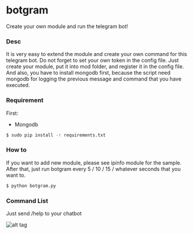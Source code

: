 # botgram
Create your own module and run the telegram bot!

### Desc
It is very easy to extend the module and create your own command for this telegram bot. Do not forget to set your own token in the config file.
Just create your module, put it into mod folder, and register it in the config file. And also, you have to install mongodb first, because the script need mongodb for logging the previous message and command that you have executed.

### Requirement
First:

- Mongodb

```sh
$ sudo pip install -r requirements.txt
```

### How to
If you want to add new module, please see ipinfo module for the sample. After that, just run botgram every 5 / 10 / 15 / whatever seconds that you want to.

```sh
$ python botgram.py
```

### Command List
Just send /help to your chatbot

![alt tag](http://blog.bermain.net/tele_bot.png)
